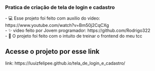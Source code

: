 ### Pratica de criação de tela de login e cadastro 

<div>
    - 💻 Esse projeto foi feito com auxilio do vídeo: https://www.youtube.com/watch?v=Bm50j2CqCXg</br>
    - ✨ video feito por Jovem programador: https://github.com/Rodrigo322</br>
    - 🦍 O projeto foi feito com o intuito de treinar o frontend do meu tcc
</div>

## Acesse o projeto por esse link
<div>
link: https://luuizfelipee.github.io/tela_de_login_e_cadastro/
</div>
